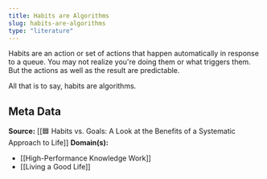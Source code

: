 ```yaml
---
title: Habits are Algorithms
slug: habits-are-algorithms
type: "literature"
---
```


Habits are an action or set of actions that happen automatically in response to a queue. You may not realize you're doing them or what triggers them. But the actions as well as the result are predictable.

All that is to say, habits are algorithms.

## Meta Data

**Source:** [[🟦 Habits vs. Goals: A Look at the Benefits of a Systematic Approach to Life]]
**Domain(s):**
- [[High-Performance Knowledge Work]]
- [[Living a Good Life]]
